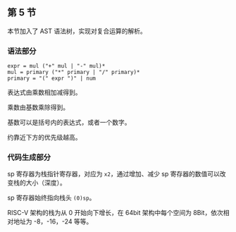 ## 第 5 节

本节加入了 AST 语法树，实现对复合运算的解析。

### 语法部分

```text
expr = mul ("+" mul | "-" mul)*
mul = primary ("*" primary | "/" primary)*
primary = "(" expr ")" | num
```

表达式由乘数相加减得到。

乘数由基数乘除得到。

基数可以是括号内的表达式，或者一个数字。

约靠近下方的优先级越高。

### 代码生成部分

sp 寄存器为栈指针寄存器，对应为 `x2`，通过增加、减少 sp 寄存器的数值可以改变栈的大小（深度）。

sp 寄存器始终指向栈头 `(0)sp`。

RISC-V 架构的栈为从 0 开始向下增长，在 64bit 架构中每个空间为 8Bit，依次相对地址为 -8，-16，-24 等等。